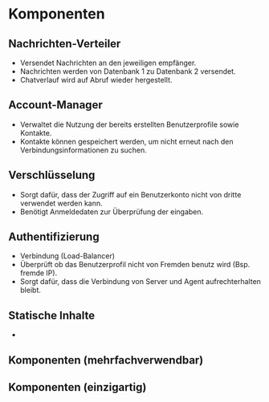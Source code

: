 # Komponenten


## Nachrichten-Verteiler

  * Versendet Nachrichten an den jeweiligen empfänger.
  * Nachrichten werden von Datenbank 1 zu Datenbank 2 versendet.
  * Chatverlauf wird auf Abruf wieder hergestellt.

## Account-Manager

  * Verwaltet die Nutzung der bereits erstellten Benutzerprofile sowie Kontakte.
  * Kontakte können gespeichert werden, um nicht erneut nach den Verbindungsinformationen zu suchen.

## Verschlüsselung

  * Sorgt dafür, dass der Zugriff auf ein Benutzerkonto nicht von dritte verwendet werden kann.
  * Benötigt Anmeldedaten zur Überprüfung der eingaben.

## Authentifizierung

  * Verbindung (Load-Balancer)
  * Überprüft ob das Benutzerprofil nicht von Fremden benutz wird (Bsp. fremde IP).
  * Sorgt dafür, dass die Verbindung von Server und Agent aufrechterhalten bleibt.
  
## Statische Inhalte

  * 
  
  
## Komponenten (mehrfachverwendbar)


## Komponenten (einzigartig)
